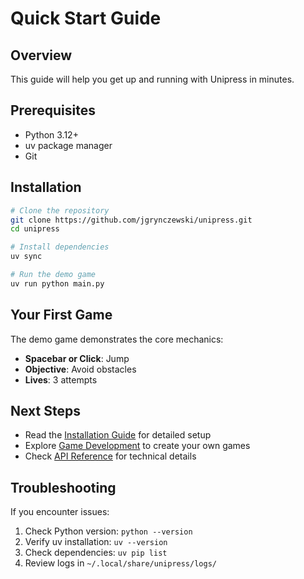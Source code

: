 # Quick Start Guide

## Overview

This guide will help you get up and running with Unipress in minutes.

## Prerequisites

- Python 3.12+
- uv package manager
- Git

## Installation

```bash
# Clone the repository
git clone https://github.com/jgrynczewski/unipress.git
cd unipress

# Install dependencies
uv sync

# Run the demo game
uv run python main.py
```

## Your First Game

The demo game demonstrates the core mechanics:

- **Spacebar or Click**: Jump
- **Objective**: Avoid obstacles
- **Lives**: 3 attempts

## Next Steps

- Read the [Installation Guide](installation.md) for detailed setup
- Explore [Game Development](first_game.md) to create your own games
- Check [API Reference](../api/base_game.md) for technical details

## Troubleshooting

If you encounter issues:

1. Check Python version: `python --version`
2. Verify uv installation: `uv --version`
3. Check dependencies: `uv pip list`
4. Review logs in `~/.local/share/unipress/logs/`
